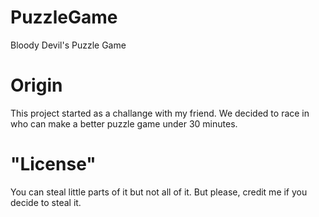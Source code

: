 # PuzzleGame

Bloody Devil's Puzzle Game

# Origin
This project started as a challange with my friend.
We decided to race in who can make a better puzzle game under 30 minutes.

# "License"
You can steal little parts of it but not all of it.
But please, credit me if you decide to steal it.
